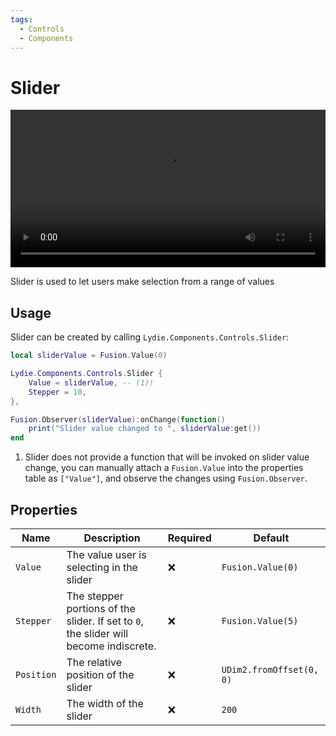 ```yaml
---
tags:
  - Controls
  - Components
---
```


# Slider

<video width="100%" loop autoplay>
  <source src="preview.mp4" type="video/mp4">
</video>

Slider is used to let users make selection from a range of values

## Usage
Slider can be created by calling `Lydie.Components.Controls.Slider`:

```lua
local sliderValue = Fusion.Value(0)

Lydie.Components.Controls.Slider {
    Value = sliderValue, -- (1)!
    Stepper = 10,
},

Fusion.Observer(sliderValue):onChange(function()
    print("Slider value changed to ", sliderValue:get())
end
```

1.  Slider does not provide a function that will be invoked on slider value change, you can manually attach a `Fusion.Value` into the properties table as `["Value"]`, and observe the changes using `Fusion.Observer`.

## Properties
| Name        | Description                          | Required | Default |
| ----------- | ------------------------------------ | -------- | ------- |
| `Value` | The value user is selecting in the slider | :x: | `Fusion.Value(0)` |
| `Stepper` | The stepper portions of the slider. If set to `0`, the slider will become indiscrete. | :x: | `Fusion.Value(5)` |
| `Position` | The relative position of the slider | :x: | `UDim2.fromOffset(0, 0)` |
| `Width` | The width of the slider | :x: | `200` |